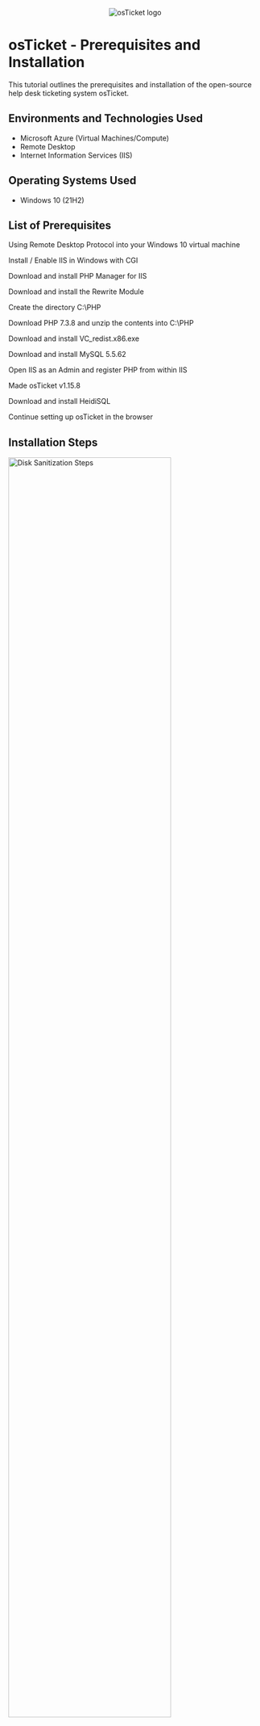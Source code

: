 <p align="center">
<img src="https://i.imgur.com/Clzj7Xs.png" alt="osTicket logo"/>
</p>

<h1>osTicket - Prerequisites and Installation</h1>
This tutorial outlines the prerequisites and installation of the open-source help desk ticketing system osTicket.<br />
<h2>Environments and Technologies Used</h2>

- Microsoft Azure (Virtual Machines/Compute)
- Remote Desktop
- Internet Information Services (IIS)

<h2>Operating Systems Used </h2>

- Windows 10</b> (21H2)

<h2>List of Prerequisites</h2>
Using Remote Desktop Protocol into your Windows 10 virtual machine

Install / Enable IIS in Windows with CGI

Download and install PHP Manager for IIS

Download and install the Rewrite Module

Create the directory C:\PHP

Download PHP 7.3.8 and unzip the contents into C:\PHP

Download and install VC_redist.x86.exe

Download and install MySQL 5.5.62

Open IIS as an Admin and register PHP from within IIS

Made osTicket v1.15.8

Download and install HeidiSQL

Continue setting up osTicket in the browser

<h2>Installation Steps</h2>

<p>
<img src="https://i.imgur.com/WyOPOZR.png" height="80%" width="80%" alt="Disk Sanitization Steps"/>
</p>
<p>
After you've created your resoure group and virtual machine inside azure, the first thing you want to do is enable CGI. Open up programs in start menu then select turn on/off windowns program. World Wide Web Services -> Application Development Features -> [X] CGI
</p>
<br />

<p>
<img src="https://i.imgur.com/XU3466e.png" height="80%" width="80%" alt="Disk Sanitization Steps"/>
</p>
<p>

</p>
<br />

<p>
<img src=https://i.imgur.com/F6cHmGF.png"" height="80%" width="80%" alt="Disk Sanitization Steps"/>
<p>
The next steps after you've enabled CGI is to download and install PHP manager in IIS and the URL rewrite. Follwing this create a seperate folder by going to c: and creating a folder named "php" that we'll use later. Once this is completed we want to download PHP, once that done we want to extract the PHP files to our PHP folder that we created earlier.
</p>
<p>
<img src="https://i.imgur.com/H8cVyOg.png" height="80%" width="80%" alt="Disk Sanitization Steps"/>

</p>
<p>
<img src="https://i.imgur.com/es3Yv1t.png" height="80%" width="80%" alt="Disk Sanitization Steps"/>
</p>
<p>
<img src="https://i.imgur.com/WSNyciO.png" height="80%" width="80%" alt="Disk Sanitization Steps"/>
</p>
After everything is installed the next step is to open IIS and monitor it. We need to register PHP to do so as IIS is open, we'll select PHP maanger, hit enable PHP,after this is down we're going to browse our PHP folder that we created earlier. Open the file and select "php-cgi". After that select ok and PHP is registered. Once that's finish I recommend restarting IIS.
<p>
<img src="https://i.imgur.com/GyEfPb8.png" height="80%" width="80%" alt="Disk Sanitization Steps"/> 
</p>
Next we want to download the following files "VC redirect, MySQL, OSTicket". We're going to install the VC redirect once that's completed we need to install MySQL.After that's installed we're going to created a password for it. OS Ticket is next on our docket list to download. Now that's downloaded we're going extract our osticket into our www.root folder. Click on the osticket folder, then select the upload folder and drag it to our www.root folder. Rename the upload folder to OSTicket.
<p>
<img src="https://i.imgur.com/r5WRmLZ.png" height="80%" width="80%" alt="Disk Sanitization Steps"/> 
<img src="https://i.imgur.com/LA466mm.png" height="80%" width="80%" alt="Disk Sanitization Steps"/> 
</p>
<p>
<img src="https://i.imgur.com/5ujcuhI.png" height="80%" width="80%" alt="Disk Sanitization Steps"/> 
</p>
Now that OSTicket is made we want to open it inside IIS. Open IIS back up hit sites then osTicket on the right side select the "browse 80" and OS ticket should open. Now that it's open we need to enable some programs that are off inside of osticket. We're going to enable the following "php_imap.dll, php_intl.dll php_opcache.dll" Once that's done we want to rename our osticket sample file to osticket-config.


<p>
<img src="https://i.imgur.com/izpL54n.png" height="80%" width="80%" alt="Disk Sanitization Steps"/>
</p>
<p>
<img src=" https://i.imgur.com/YguEy9R.png" height="80%" width="80%" alt="Disk Sanitization Steps"/> 
</p>
<p>
<img src="https://i.imgur.com/bs6sRUD.png" height="80%" width="80%" alt="Disk Sanitization Steps"/>
<img src="https://i.imgur.com/MJKzf9Y.png"height="80%" width="80%" alt="Disk Sanitization Steps"/>


For the next steps right click on the osticket-config file and hit propteries. We want to enable anyone to edit the file. Select secruity then advance and disable all inheritance. Next hit add and hit add properties. Type in "everyone" in the section hit apply then ok and now everyone can edit! 

Download HediSQL and now that it's downloaded we're going to create a database. Create a new session and the user name is "root" and make a password. Connect the session then make a database called "os ticket".

Finish up setting osTicket now that we have a database. Inside osTicket set up put in "osTicket" which we created from Hedi, use the user name "root" and then enter in whatever password you used. Select continue and now you've succesfully made OSTicket!

Congrats!!! 
